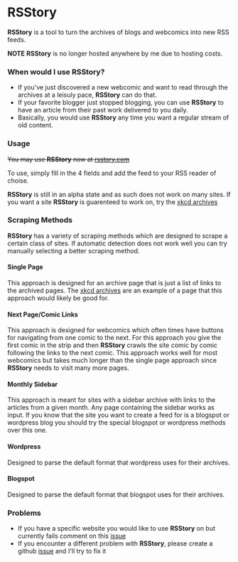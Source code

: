 RSStory
=================

**RSStory** is a tool to turn the archives of blogs and webcomics into new RSS feeds.

**NOTE** **RSStory** is no longer hosted anywhere by me due to hosting costs.

### When would I use **RSStory**?
* If you've just discovered a new webcomic and want to read through the archives at a leisuly pace, **RSStory** can do that. 
* If your favorite blogger just stopped blogging, you can use **RSStory** to have an article from their past work delivered to you daily.
* Basically, you would use **RSStory** any time you want a regular stream of old content.


### Usage

~~You may use **RSStory** now at [rsstory.com](http://rsstory.com)~~

To use, simply fill in the 4 fields and add the feed to your RSS reader of choise.

**RSStory** is still in an alpha state and as such does not work on many sites. If you want a site **RSStory** is guarenteed to work on, try the [xkcd archives](https://xkcd.com/archive/)

### Scraping Methods

**RSStory** has a variety of scraping methods which are designed to scrape a certain class of sites. If automatic detection does not work well you can try manually selecting a better scraping method.

#### Single Page
This approach is designed for an archive page that is just a list of links to the archived pages. The [xkcd archives](https://xkcd.com/archive/) are an example of a page that this approach would likely be good for.

#### Next Page/Comic Links
This approach is designed for webcomics which often times have buttons for navigating from one comic to the next. For this approach you give the first comic in the strip and then **RSStory** crawls the site comic by comic following the links to the next comic. This approach works well for most webcomics but takes much longer than the single page approach since **RSStory** needs to visit many more pages.

#### Monthly Sidebar
This approach is meant for sites with a sidebar archive with links to the articles from a given month. Any page containing the sidebar works as input. If you know that the site you want to create a feed for is a blogspot or wordpress blog you should try the special blogspot or wordpress methods over this one.

#### Wordpress
Designed to parse the default format that wordpress uses for their archives. 

#### Blogspot
Designed to parse the default format that blogspot uses for their archives. 

### Problems
* If you have a specific website you would like to use **RSStory** on but currently fails comment on this [issue](https://github.com/malnoxon/rsstory/issues/8)
* If you encounter a different problem with **RSStory**, please create a github [issue](https://github.com/malnoxon/rsstory/issues) and I'll try to fix it
